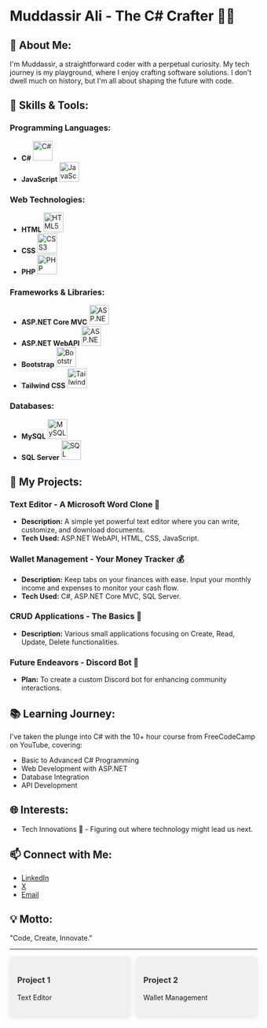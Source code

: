 # Muddassir Ali - The C# Crafter 🧑‍💻

## 🧑 About Me:
I'm Muddassir, a straightforward coder with a perpetual curiosity. My tech journey is my playground, where I enjoy crafting software solutions. I don't dwell much on history, but I'm all about shaping the future with code.

## 🔧 Skills & Tools:

### Programming Languages:
- **C#** <img src="https://cdn.jsdelivr.net/gh/devicons/devicon/icons/csharp/csharp-original.svg" alt="C#" width="40" height="40" />
- **JavaScript** <img src="https://cdn.jsdelivr.net/gh/devicons/devicon/icons/javascript/javascript-original.svg" alt="JavaScript" width="40" height="40" />

### Web Technologies:
- **HTML** <img src="https://cdn.jsdelivr.net/gh/devicons/devicon/icons/html5/html5-original-wordmark.svg" alt="HTML5" width="40" height="40" />
- **CSS** <img src="https://cdn.jsdelivr.net/gh/devicons/devicon/icons/css3/css3-original-wordmark.svg" alt="CSS3" width="40" height="40" />
- **PHP** <img src="https://cdn.jsdelivr.net/gh/devicons/devicon/icons/php/php-original.svg" alt="PHP" width="40" height="40" />

### Frameworks & Libraries:
- **ASP.NET Core MVC** <img src="https://cdn.jsdelivr.net/gh/devicons/devicon/icons/dotnetcore/dotnetcore-original.svg" alt="ASP.NET Core" width="40" height="40" />
- **ASP.NET WebAPI** <img src="https://cdn.jsdelivr.net/gh/devicons/devicon/icons/dotnetcore/dotnetcore-original.svg" alt="ASP.NET WebAPI" width="40" height="40" />
- **Bootstrap** <img src="https://cdn.jsdelivr.net/gh/devicons/devicon/icons/bootstrap/bootstrap-original.svg" alt="Bootstrap" width="40" height="40" />
- **Tailwind CSS** <img src="https://cdn.jsdelivr.net/gh/devicons/devicon/icons/tailwindcss/tailwindcss-original-wordmark.svg" alt="Tailwind CSS" width="40" height="40" />

### Databases:
- **MySQL** <img src="https://cdn.jsdelivr.net/gh/devicons/devicon/icons/mysql/mysql-original-wordmark.svg" alt="MySQL" width="40" height="40" />
- **SQL Server** <img src="https://cdn.jsdelivr.net/gh/devicons/devicon/icons/microsoftsqlserver/microsoftsqlserver-plain-wordmark.svg" alt="SQL Server" width="40" height="40" />

## 🚀 My Projects:

### Text Editor - A Microsoft Word Clone 📝
- **Description:** A simple yet powerful text editor where you can write, customize, and download documents. 
- **Tech Used:** ASP.NET WebAPI, HTML, CSS, JavaScript.

### Wallet Management - Your Money Tracker 💰
- **Description:** Keep tabs on your finances with ease. Input your monthly income and expenses to monitor your cash flow.
- **Tech Used:** C#, ASP.NET Core MVC, SQL Server.

### CRUD Applications - The Basics 🔄
- **Description:** Various small applications focusing on Create, Read, Update, Delete functionalities.

### Future Endeavors - Discord Bot 🤖
- **Plan:** To create a custom Discord bot for enhancing community interactions.

## 📚 Learning Journey:
I've taken the plunge into C# with the 10+ hour course from FreeCodeCamp on YouTube, covering:
- Basic to Advanced C# Programming
- Web Development with ASP.NET
- Database Integration
- API Development

## 🌐 Interests:
- Tech Innovations 🔮 - Figuring out where technology might lead us next.

## 📫 Connect with Me:
- [LinkedIn](URL)
- [X](URL)
- [Email](mailto:muddassirali@example.com)

## 💡 Motto:
"Code, Create, Innovate."

---

<div style="display: grid; grid-template-columns: repeat(auto-fill, minmax(200px, 1fr)); gap: 10px;">
  <div style="background: #f0f0f0; padding: 15px; border-radius: 8px; box-shadow: 0 4px 8px rgba(0,0,0,0.1);">
    <h3 style="color: #333;">Project 1</h3>
    <p>Text Editor</p>
  </div>
  <div style="background: #f0f0f0; padding: 15px; border-radius: 8px; box-shadow: 0 4px 8px rgba(0,0,0,0.1);">
    <h3 style="color: #333;">Project 2</h3>
    <p>Wallet Management</p>
  </div>
  <!-- Add more project tiles as needed -->
</div>


